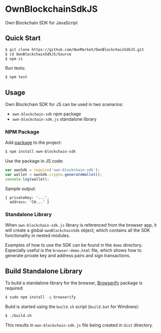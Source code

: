 # OwnBlockchainSdkJS

Own Blockchain SDK for JavaScript


## Quick Start

```bash
$ git clone https://github.com/OwnMarket/OwnBlockchainSdkJS.git
$ cd OwnBlockchainSdkJS/Source
$ npm ci
```


Run tests:

```bash
$ npm test
```


## Usage

Own Blockchain SDK for JS can be used in two scenarios:

- `own-blockchain-sdk` npm package
- `own-blockchain-sdk.js` standalone library


### NPM Package

Add [package](https://www.npmjs.com/package/own-blockchain-sdk) to the project:

```bash
$ npm install own-blockchain-sdk
```

Use the package in JS code:

```js
var ownSdk = require('own-blockchain-sdk');
var wallet = ownSdk.crypto.generateWallet();
console.log(wallet);
```

Sample output:

```
{ privateKey: '...',
  address: 'CH...' }
```


### Standalone Library

When `own-blockchain-sdk.js` library is referenced from the browser app,
it will create a global `ownBlockchainSdk` object, which contains all the SDK functionality in nested modules.

Examples of how to use the SDK can be found in the `demo` directory. Especially useful is the `browser-demo.html` file,
which shows how to generate private key and address pairs and sign transactions.


## Build Standalone Library

To build a standalone library for the browser, [Browserify](http://browserify.org) package is required:

```bash
$ sudo npm install -g browserify
```

Build is started using the `build.sh` script (`build.bat` for Windows):

```bash
$ ./build.sh
```

This results in `own-blockchain-sdk.js` file being created in `dist` directory.
